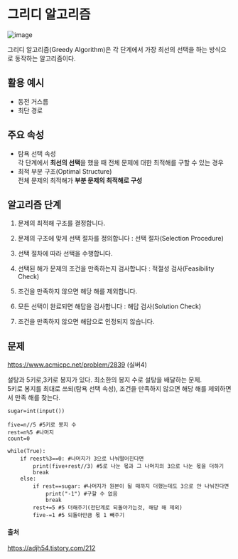 # 그리디 알고리즘
![image](https://github.com/dlrkdus/CS_STUDY/assets/99721126/a1619bcb-c543-4c85-bb69-3ae0069f6c0a)

그리디 알고리즘(Greedy Algorithm)은 각 단계에서 가장 최선의 선택을 하는 방식으로 동작하는 알고리즘이다.

## 활용 예시
- 동전 거스름
- 최단 경로

## 주요 속성
- 탐욕 선택 속성<br>
   각 단계에서 **최선의 선택**을 했을 때 전체 문제에 대한 최적해를 구할 수 있는 경우
- 최적 부분 구조(Optimal Structure)<br>
  전체 문제의 최적해가 **부분 문제의 최적해로 구성**

## 알고리즘 단계

1. 문제의 최적해 구조를 결정합니다.

2. 문제의 구조에 맞게 선택 절차를 정의합니다 : 선택 절차(Selection Procedure)

3. 선택 절차에 따라 선택을 수행합니다.

4. 선택된 해가 문제의 조건을 만족하는지 검사합니다 : 적절성 검사(Feasibility Check)

5. 조건을 만족하지 않으면 해당 해를 제외합니다.

6. 모든 선택이 완료되면 해답을 검사합니다 : 해답 검사(Solution Check)

7. 조건을 만족하지 않으면 해답으로 인정되지 않습니다.


## 문제
https://www.acmicpc.net/problem/2839 (실버4)

설탕과 5키로,3키로 봉지가 있다. 최소한의 봉지 수로 설탕을 배달하는 문제.<br>
5키로 봉지를 최대로 쓰되(탐욕 선택 속성), 조건을 만족하지 않으면 해당 해를 제외하면서 만족 해를 찾는다.
```
sugar=int(input())

five=n//5 #5키로 봉지 수 
rest=n%5 #나머지
count=0

while(True):
    if reest%3==0: #나머지가 3으로 나눠떨어진다면 
        print(five+rest//3) #5로 나눈 몫과 그 나머지의 3으로 나눈 몫을 더하기 
        break
    else:
        if rest==sugar: #나머지가 원본이 될 때까지 더했는데도 3으로 안 나눠진다면
            print("-1") #구할 수 없음
            break
        rest+=5 #5 더해주기(전단계로 되돌아가는것, 해당 해 제외)
        five-=1 #5 되돌아만큼 몫 1 빼주기

```


#### 출처
https://adjh54.tistory.com/212

   
